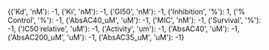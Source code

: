 {('Kd', 'nM'): -1, ('Ki', 'nM'): -1, ('GI50', 'nM'): -1, ('Inhibition', '%'): 1, ('% Control', '%'): -1, ('AbsAC40_uM', 'uM'): -1, ('MIC', 'nM'): -1, ('Survival', '%'): -1, ('IC50 relative', 'uM'): -1, ('Activity', 'um'): -1, ('AbsAC40', 'uM'): -1, ('AbsAC200_uM', 'uM'): -1, ('AbsAC35_uM', 'uM'): -1}